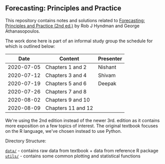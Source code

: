 ## Forecasting: Principles and Practice

This repository contains notes and solutions related to [Forecasting: Principles and Practice (2nd ed.)](https://otexts.com/fpp2/)
by Rob J Hyndman and George Athanasopoulos.

The work done here is part of an informal study group the schedule for which is outlined below:

|   Date    |   Content    |    Presenter   |
|---|---|---|
|   2020-07-05  | Chapters 1 and 2  |   Nishant |
|   2020-07-12  | Chapters 3 and 4  |  Shivam   |
|   2020-07-19  | Chapters 5 and 6  |  Deepak   |
|   2020-07-26  | Chapters 7 and 8      |   |
|   2020-08-02  | Chapters 9 and 10     |   |
|   2020-08-09  | Chapters 11 and 12    |   |

We're using the 2nd edition instead of the newer 3rd. edition as it contains more exposition on a few topics of interest.
The original textbook focuses on the R language, we've chosen instead to use Python.


Directory Structure:

[`data/`](https://github.com/PundirShivam/Forecasting_Principles_and_Practice/tree/master/data) - contains raw data from textbook + data from reference R package <br>
[`utils/`](https://github.com/PundirShivam/Forecasting_Principles_and_Practice/tree/master/utils) - contains some common plotting and statistical functions   

